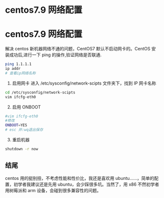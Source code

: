 # centos7.9 网络配置


# centos7.9 网络配置

解决 centos 新机器网络不通的问题，CentOS7 默认不启动网卡的。CentOS 安装成功后,进行一下 ping 的操作,验证网络是否联通.

```sh
ping 1.1.1.1
ip addr
# 查看ip网络名称
```

1. 启用网卡
   进入 /etc/sysconfig/network-scipts 文件夹下，找到 IP 网卡名称

```sh
cd /etc/sysconfig/network-scipts
vim ifcfg-eth0
```

2. 启用 ONBOOT

```sh
#vim ifcfg-eth0
#修改
ONBOOT=YES
# esc 并:wq退出保存
```

3. 重启机器

```sh
shutdown -r now
```

## 结尾

centos 用的挺别扭，不考虑性能和性价比，我还是喜欢用 ubuntu……，简单的配置，初学者我建议还是先用 ubuntu，会少踩很多坑。当然了，用 x86 不然初学者用树莓派和 arm 设备，会碰到很多兼容性的问题。


